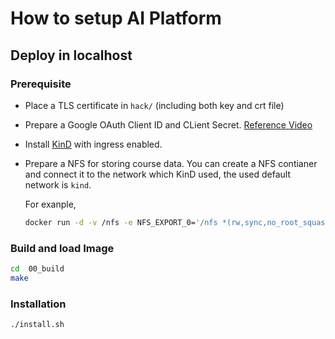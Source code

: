 # How to setup AI Platform

## Deploy in localhost 

### Prerequisite

* Place a TLS certificate in `hack/` (including both key and crt file)
* Prepare a Google OAuth Client ID and CLient Secret. [Reference Video](https://youtu.be/75brbKarbn0?t=72)
* Install [KinD](https://kind.sigs.k8s.io/docs/user/ingress/#option-2-extraportmapping) with  ingress enabled.
* Prepare a NFS for storing course data. You can create a NFS contianer and connect it to the network which KinD used, the used default network is `kind`.

  For exanple, 
  ```bash
  docker run -d -v /nfs -e NFS_EXPORT_0='/nfs *(rw,sync,no_root_squash,no_all_squash,fsid=1)' --cap-add SYS_ADMIN --network kind erichough/nfs-server
  ```


### Build and load Image

```bash
cd  00_build
make
```

### Installation

```bash
./install.sh
```

 


